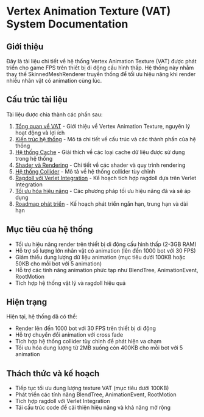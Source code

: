 # Vertex Animation Texture (VAT) System Documentation

## Giới thiệu

Đây là tài liệu chi tiết về hệ thống Vertex Animation Texture (VAT) được phát triển cho game FPS trên thiết bị di động cấu hình thấp. Hệ thống này nhằm thay thế SkinnedMeshRenderer truyền thống để tối ưu hiệu năng khi render nhiều nhân vật có animation cùng lúc.

## Cấu trúc tài liệu

Tài liệu được chia thành các phần sau:

1. [Tổng quan về VAT](./VAT_Overview.md) - Giới thiệu về Vertex Animation Texture, nguyên lý hoạt động và lợi ích
2. [Kiến trúc hệ thống](./System_Architecture.md) - Mô tả chi tiết về cấu trúc và các thành phần của hệ thống
3. [Hệ thống Cache](./Cache_System.md) - Giải thích về các loại cache dữ liệu được sử dụng trong hệ thống
4. [Shader và Rendering](./Shader_Rendering.md) - Chi tiết về các shader và quy trình rendering
5. [Hệ thống Collider](./Collider_System.md) - Mô tả về hệ thống collider tùy chỉnh
6. [Ragdoll với Verlet Integration](./Ragdoll_System.md) - Kế hoạch tích hợp ragdoll dựa trên Verlet Integration
7. [Tối ưu hóa hiệu năng](./Performance_Optimization.md) - Các phương pháp tối ưu hiệu năng đã và sẽ áp dụng
8. [Roadmap phát triển](./Development_Roadmap.md) - Kế hoạch phát triển ngắn hạn, trung hạn và dài hạn

## Mục tiêu của hệ thống

- Tối ưu hiệu năng render trên thiết bị di động cấu hình thấp (2-3GB RAM)
- Hỗ trợ số lượng lớn nhân vật có animation (lên đến 1000 bot với 30 FPS)
- Giảm thiểu dung lượng dữ liệu animation (mục tiêu dưới 100KB hoặc 50KB cho mỗi bot với 5 animation)
- Hỗ trợ các tính năng animation phức tạp như BlendTree, AnimationEvent, RootMotion
- Tích hợp hệ thống vật lý và ragdoll hiệu quả

## Hiện trạng

Hiện tại, hệ thống đã có thể:
- Render lên đến 1000 bot với 30 FPS trên thiết bị di động
- Hỗ trợ chuyển đổi animation với cross fade
- Tích hợp hệ thống collider tùy chỉnh để phát hiện va chạm
- Tối ưu hóa dung lượng từ 2MB xuống còn 400KB cho mỗi bot với 5 animation

## Thách thức và kế hoạch

- Tiếp tục tối ưu dung lượng texture VAT (mục tiêu dưới 100KB)
- Phát triển các tính năng BlendTree, AnimationEvent, RootMotion
- Tích hợp ragdoll với Verlet Integration
- Tái cấu trúc code để cải thiện hiệu năng và khả năng mở rộng 